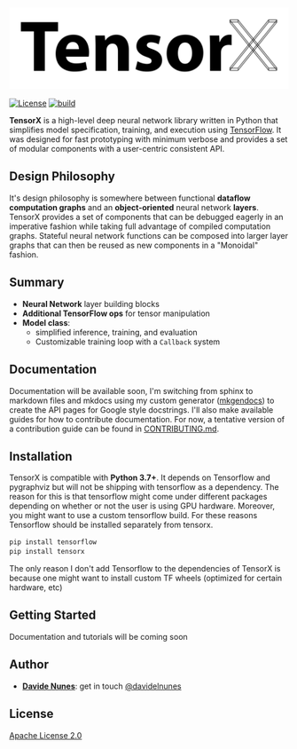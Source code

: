 ## 
![](docs/theme/assets/images/logo_full.svg)

[![License](https://img.shields.io/badge/license-Apache%202.0-blue.svg)](http://www.apache.org/licenses/LICENSE-2.0.html)
[![build](https://travis-ci.org/davidenunes/tensorx.svg?branch=master)](https://travis-ci.org/davidenunes/tensorx)
<!--[![Docs](https://readthedocs.org/projects/tensorx/badge/?version=latest)](http://tensorx.readthedocs.io/en/latest/?badge=latest)-->

**TensorX** is a high-level deep neural network library written in Python
that simplifies model specification, training, and execution using 
[TensorFlow](https://www.tensorflow.org/). It was designed for fast 
prototyping with minimum verbose and provides a set of modular 
components with a user-centric consistent API.

## Design Philosophy

It's design philosophy is somewhere between functional **dataflow 
computation graphs** and an **object-oriented** neural network **layers**. 
TensorX provides a set of components that can be debugged eagerly in an 
imperative fashion while taking full advantage of compiled computation 
graphs. Stateful neural network functions can be composed into larger 
layer graphs that can then be reused as new components in a "Monoidal" fashion.

## Summary

* **Neural Network** layer building blocks
* **Additional TensorFlow ops**  for tensor manipulation
* **Model class**:
    - simplified inference, training, and evaluation
    - Customizable training loop with a ``Callback`` system
    

<!--**Documentation** will be available at [tensorx.readthedocs.io](http://tensorx.readthedocs.io/en/latest/?badge=latest).-->
## Documentation
Documentation will be available soon, I'm switching from sphinx to markdown files and mkdocs using my custom generator ([mkgendocs](https://pypi.org/project/mkgendocs/)) to create the API pages for Google style docstrings. I'll also make available guides for how to contribute documentation. For now, a tentative version of a contribution guide can be found in [CONTRIBUTING.md](https://github.com/davidenunes/tensorx/blob/master/CONTRIBUTING.md).

## Installation
TensorX is compatible with **Python 3.7+**. It depends on Tensorflow and pygraphviz but will not be shipping with tensorflow as a dependency. The reason for this is that tensorflow might come under different packages depending on whether or not the user is using GPU hardware. Moreover, you might want to use a custom tensorflow build. For these reasons Tensorflow should be installed separately from tensorx.

``` bash
pip install tensorflow 
pip install tensorx
```
The only reason I don't add Tensorflow to the dependencies of TensorX is because one might want to install custom TF wheels (optimized for
certain hardware, etc)

## Getting Started
Documentation and tutorials will be coming soon

## Author
* **[Davide Nunes](https://github.com/davidenunes)**: get in touch [@davidelnunes](https://twitter.com/davidelnunes)

## License

[Apache License 2.0](LICENSE)
